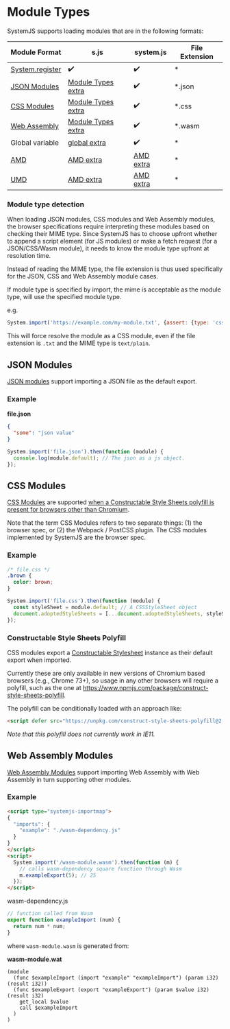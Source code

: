 # Module Types

SystemJS supports loading modules that are in the following formats:

| Module Format | s.js | system.js | File Extension |
| ------------- | ---- | --------- | -------------- |
| [System.register](/docs/system-register.md) | :heavy_check_mark: | :heavy_check_mark: | * |
| [JSON Modules](https://github.com/whatwg/html/pull/4407) | [Module Types extra](/dist/extras/module-types.js) | :heavy_check_mark: | *.json |
| [CSS Modules](https://github.com/w3c/webcomponents/blob/gh-pages/proposals/css-modules-v1-explainer.md) | [Module Types extra](/dist/extras/module-types.js) | :heavy_check_mark: | *.css |
| [Web Assembly](https://github.com/WebAssembly/esm-integration/tree/master/proposals/esm-integration) | [Module Types extra](/dist/extras/module-types.js) | :heavy_check_mark: | *.wasm |
| Global variable | [global extra](/dist/extras/global.js) | :heavy_check_mark: | * |
| [AMD](https://github.com/amdjs/amdjs-api/wiki/AMD) | [AMD extra](/dist/extras/amd.js) | [AMD extra](/dist/extras/amd.js) | * |
| [UMD](https://github.com/umdjs/umd) | [AMD extra](/dist/extras/amd.js) | [AMD extra](/dist/extras/amd.js) | * |

### Module type detection

When loading JSON modules, CSS modules and Web Assembly modules, the browser specifications require interpreting these modules based on checking their MIME type. Since SystemJS has to choose upfront whether to append a script element (for JS modules) or make a fetch request (for a JSON/CSS/Wasm module), it needs to know the module type upfront at resolution time.

Instead of reading the MIME type, the file extension is thus used specifically for the JSON, CSS and Web Assembly module cases.

If module type is specified by import, the mime is acceptable as the module type, will use the specified module type.

e.g.

```js
System.import('https://example.com/my-module.txt', {assert: {type: 'css'}});
```

This will force resolve the module as a CSS module, even if the file extension is `.txt` and the MIME type is `text/plain`.

## JSON Modules

[JSON modules](https://github.com/whatwg/html/pull/4407) support importing a JSON file as the default export.

### Example

**file.json**
```json
{
  "some": "json value"
}
```

```js
System.import('file.json').then(function (module) {
  console.log(module.default); // The json as a js object.
});
```

## CSS Modules

[CSS Modules](https://github.com/w3c/webcomponents/blob/gh-pages/proposals/css-modules-v1-explainer.md) are supported [when a Constructable Style Sheets polyfill is present for browsers other than Chromium](#constructed-style-sheets-polyfill).

Note that the term CSS Modules refers to two separate things: (1) the browser spec, or (2) the Webpack / PostCSS plugin. The CSS modules implemented by SystemJS are the browser spec.

### Example
```css
/* file.css */
.brown {
  color: brown;
}
```

```js
System.import('file.css').then(function (module) {
  const styleSheet = module.default; // A CSSStyleSheet object
  document.adoptedStyleSheets = [...document.adoptedStyleSheets, styleSheet]; // now your css is available to be used.
});
```

### Constructable Style Sheets Polyfill

CSS modules export a [Constructable Stylesheet](https://developer.mozilla.org/en-US/docs/Web/API/CSSStyleSheet) instance as their
default export when imported.

Currently these are only available in new versions of Chromium based browsers (e.g., Chrome 73+), so usage in any other browsers will require a polyfill, such as the one at https://www.npmjs.com/package/construct-style-sheets-polyfill.

The polyfill can be conditionally loaded with an approach like:

```html
<script defer src="https://unpkg.com/construct-style-sheets-polyfill@2.1.0/adoptedStyleSheets.min.js"></script>
```

_Note that this polyfill does not currently work in IE11._

## Web Assembly Modules

[Web Assembly Modules](https://github.com/WebAssembly/esm-integration/tree/master/proposals/esm-integration) support importing Web Assembly with Web Assembly in turn supporting other modules.

### Example

```html
<script type="systemjs-importmap">
{
  "imports": {
    "example": "./wasm-dependency.js"
  }
}
</script>
<script>
  System.import('/wasm-module.wasm').then(function (m) {
    // calls wasm-dependency square function through Wasm
    m.exampleExport(5); // 25
  });
</script>
```

wasm-dependency.js
```js
// function called from Wasm
export function exampleImport (num) {
  return num * num;
}
```

where `wasm-module.wasm` is generated from:

**wasm-module.wat**
```wat
(module
  (func $exampleImport (import "example" "exampleImport") (param i32) (result i32))
  (func $exampleExport (export "exampleExport") (param $value i32) (result i32)
    get_local $value
    call $exampleImport
  )
)
```
